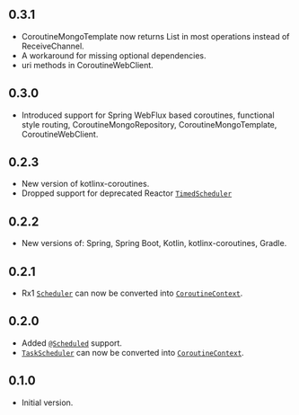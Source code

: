 ## 0.3.1
* CoroutineMongoTemplate now returns List<T> in most operations instead of ReceiveChannel<T>.
* A workaround for missing optional dependencies.
* uri methods in CoroutineWebClient.

## 0.3.0
* Introduced support for Spring WebFlux based coroutines, functional style routing, CoroutineMongoRepository,
  CoroutineMongoTemplate, CoroutineWebClient.

## 0.2.3
* New version of kotlinx-coroutines.
* Dropped support for deprecated Reactor [`TimedScheduler`]()

## 0.2.2
* New versions of: Spring, Spring Boot, Kotlin, kotlinx-coroutines, Gradle.

## 0.2.1
* Rx1 [`Scheduler`](http://reactivex.io/RxJava/javadoc/rx/Scheduler.html) can now be converted into [`CoroutineContext`](https://kotlinlang.org/api/latest/jvm/stdlib/kotlin.coroutines.experimental/-coroutine-context/).

## 0.2.0

* Added [`@Scheduled`](http://docs.spring.io/spring/docs/current/javadoc-api/org/springframework/scheduling/annotation/Scheduled.html) support.
* [`TaskScheduler`](http://docs.spring.io/spring/docs/current/javadoc-api/org/springframework/scheduling/TaskScheduler.html) can now be converted into [`CoroutineContext`](https://kotlinlang.org/api/latest/jvm/stdlib/kotlin.coroutines.experimental/-coroutine-context/).

## 0.1.0

* Initial version.

